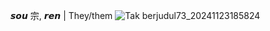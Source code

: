   𝙨𝙤𝙪 宗, 𝙧𝙚𝙣 | They/them
![Tak berjudul73_20241123185824](https://github.com/user-attachments/assets/cd0aa9b1-bda2-41ef-adc5-2478bfbc6db6)
